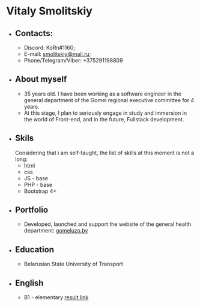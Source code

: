 # Vitaly Smolitskiy
* ## Contacts:
    * Discord: KoRn#1160;
    * E-mail: smolitskiy@mail.ru;
    * Phone/Telegram/Viber: +375291198809
* ## About myself
    * 35 years old. I have been working as a software engineer in the general department of the Gomel regional executive committee for 4 years.
    * At this stage, I plan to seriously engage in study and immersion in the world of Front-end, and in the future, Fullstack development.
* ## Skils
    Considering that i am self-taught, the list of skills at this moment is not a long:
    * html
    * css
    * JS - base
    * PHP - base
    * Bootstrap 4+
* ## Portfolio 
    * Developed, launched and support the website of the general health department: [gomeluzo.by](https://gomeluzo.by "link to")
* ## Education 
    * Belarusian State University of Transport
* ## English 
    * B1 - elementary [result link](https://www.efset.org/cert/v2V7om "result link")